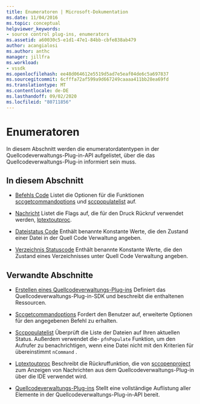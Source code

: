 ```yaml
---
title: Enumeratoren | Microsoft-Dokumentation
ms.date: 11/04/2016
ms.topic: conceptual
helpviewer_keywords:
- source control plug-ins, enumerators
ms.assetid: a60030c5-e1d1-47e1-84bb-cbfe838ab479
author: acangialosi
ms.author: anthc
manager: jillfra
ms.workload:
- vssdk
ms.openlocfilehash: ee48d064612e5519d5ad7e5eaf04de6c5a697837
ms.sourcegitcommit: 6cfffa72af599a9d667249caaaa411bb28ea69fd
ms.translationtype: MT
ms.contentlocale: de-DE
ms.lasthandoff: 09/02/2020
ms.locfileid: "80711856"
---
```

# <a name="enumerators"></a>Enumeratoren
In diesem Abschnitt werden die enumeratordatentypen in der Quellcodeverwaltungs-Plug-in-API aufgelistet, über die das Quellcodeverwaltungs-Plug-in informiert sein muss.

## <a name="in-this-section"></a>In diesem Abschnitt
- [Befehls Code](../extensibility/command-code-enumerator.md) Listet die Optionen für die Funktionen [sccgetcommandoptions](../extensibility/sccgetcommandoptions-function.md) und [sccpopulatelist](../extensibility/sccpopulatelist-function.md) auf.

- [Nachricht](../extensibility/message-enumerator.md) Listet die Flags auf, die für den Druck Rückruf verwendet werden, [lptextoutproc](../extensibility/lptextoutproc.md).

- [Dateistatus Code](../extensibility/file-status-code-enumerator.md) Enthält benannte Konstante Werte, die den Zustand einer Datei in der Quell Code Verwaltung angeben.

- [Verzeichnis Statuscode](../extensibility/directory-status-code-enumerator.md) Enthält benannte Konstante Werte, die den Zustand eines Verzeichnisses unter Quell Code Verwaltung angeben.

## <a name="related-sections"></a>Verwandte Abschnitte
- [Erstellen eines Quellcodeverwaltungs-Plug-ins](../extensibility/internals/creating-a-source-control-plug-in.md) Definiert das Quellcodeverwaltungs-Plug-in-SDK und beschreibt die enthaltenen Ressourcen.

- [Sccgetcommandoptions](../extensibility/sccgetcommandoptions-function.md) Fordert den Benutzer auf, erweiterte Optionen für den angegebenen Befehl zu erhalten.

- [Sccpopulatelist](../extensibility/sccpopulatelist-function.md) Überprüft die Liste der Dateien auf Ihren aktuellen Status. Außerdem verwendet die- `pfnPopulate` Funktion, um den Aufrufer zu benachrichtigen, wenn eine Datei nicht mit den Kriterien für übereinstimmt `nCommand` .

- [Lptextoutproc](../extensibility/lptextoutproc.md) Beschreibt die Rückruffunktion, die von [sccopenproject](../extensibility/sccopenproject-function.md) zum Anzeigen von Nachrichten aus dem Quellcodeverwaltungs-Plug-in über die IDE verwendet wird.

- [Quellcodeverwaltungs-Plug-ins](../extensibility/source-control-plug-ins.md) Stellt eine vollständige Auflistung aller Elemente in der Quellcodeverwaltungs-Plug-in-API bereit.
